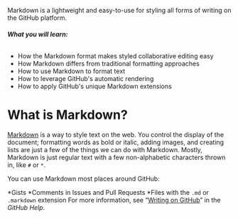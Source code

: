Markdown is a lightweight and easy-to-use for styling all forms of writing on the GitHub platform.
###### **What you will learn:**
* How the Markdown format makes styled collaborative editing easy
* How Markdown differs from traditional formatting approaches
* How to use Markdown to format text
* How to leverage GitHub's automatic rendering
* How to apply GitHub's unique Markdown extensions
# **What is Markdown?**
[Markdown](www.example.com) is a way to style text on the web. You control the display of the document; formatting words as bold or italic, adding images, and creating lists are just a few of the things we can do with Markdown. Mostly, Markdown is just regular text with a few non-alphabetic characters thrown in, like `#` or `*`.

You can use Markdown most places around GitHub:

*Gists
*Comments in Issues and Pull Requests
*Files with the `.md` or `.markdown` extension
For more information, see “[Writing on GitHub](www.example.com)” in the *GitHub Help*.
